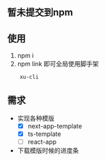 ## 暂未提交到npm
## 使用
1. npm i
2. npm link
即可全局使用脚手架
```
    xu-cli
```
## 需求
+ 实现各种模版
  + [x] next-app-template
  + [x] ts-template
  + [ ] react-app

+ 下载模版时候的进度条